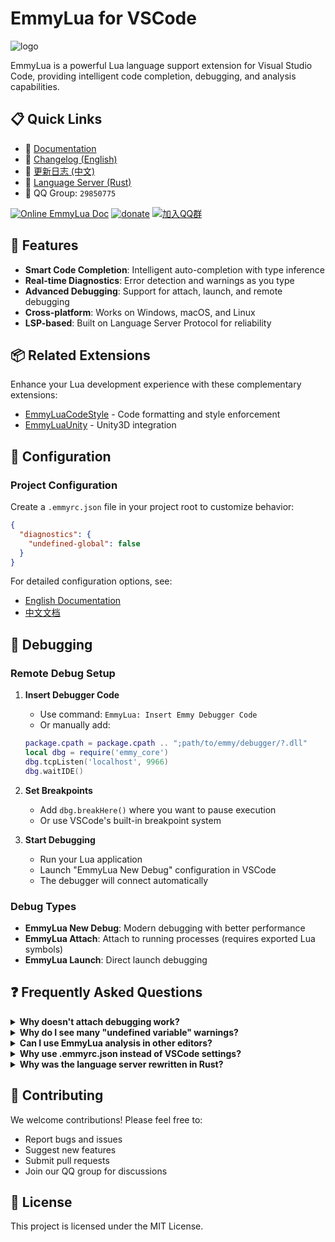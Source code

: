 # EmmyLua for VSCode

![logo](/res/logo.png)

EmmyLua is a powerful Lua language support extension for Visual Studio Code, providing intelligent code completion, debugging, and analysis capabilities.

## 📋 Quick Links

- 📖 [Documentation](https://github.com/EmmyLuaLs/emmylua-analyzer-rust/blob/main/docs/config/emmyrc_json_EN.md)
- 📝 [Changelog (English)](CHANGELOG.md)
- 📝 [更新日志 (中文)](CHANGELOG_CN.md)
- 🔧 [Language Server (Rust)](https://github.com/CppCXY/emmylua-analyzer-rust)
- 💬 QQ Group: `29850775`

[![Online EmmyLua Doc](https://img.shields.io/badge/emmy-doc-46BC99.svg?style=flat-square)](https://emmylua.github.io)
[![donate](https://img.shields.io/badge/donate-emmy-FF69B4.svg?style=flat-square)](https://emmylua.github.io/donate.html)
[![加入QQ群](https://img.shields.io/badge/chat-QQ群-46BC99.svg?style=flat-square)](//shang.qq.com/wpa/qunwpa?idkey=f1acce081c45fbb5670ed5f880f7578df7a8b84caa5d2acec230ac957f0c1716)

## 🚀 Features

- **Smart Code Completion**: Intelligent auto-completion with type inference
- **Real-time Diagnostics**: Error detection and warnings as you type
- **Advanced Debugging**: Support for attach, launch, and remote debugging
- **Cross-platform**: Works on Windows, macOS, and Linux
- **LSP-based**: Built on Language Server Protocol for reliability

## 📦 Related Extensions

Enhance your Lua development experience with these complementary extensions:

- [EmmyLuaCodeStyle](https://marketplace.visualstudio.com/items?itemName=CppCXY.emmylua-codestyle) - Code formatting and style enforcement
- [EmmyLuaUnity](https://marketplace.visualstudio.com/items?itemName=CppCXY.emmylua-unity) - Unity3D integration

## 🔧 Configuration

### Project Configuration

Create a `.emmyrc.json` file in your project root to customize behavior:

```json
{
  "diagnostics": {
    "undefined-global": false
  }
}
```

For detailed configuration options, see:
- [English Documentation](https://github.com/CppCXY/emmylua-analyzer-rust/blob/main/docs/config/emmyrc_json_EN.md)
- [中文文档](https://github.com/CppCXY/emmylua-analyzer-rust/blob/main/docs/config/emmyrc_json_CN.md)

## 🐛 Debugging

### Remote Debug Setup

1. **Insert Debugger Code**
   - Use command: `EmmyLua: Insert Emmy Debugger Code`
   - Or manually add:
   ```lua
   package.cpath = package.cpath .. ";path/to/emmy/debugger/?.dll"
   local dbg = require('emmy_core')
   dbg.tcpListen('localhost', 9966)
   dbg.waitIDE()
   ```

2. **Set Breakpoints**
   - Add `dbg.breakHere()` where you want to pause execution
   - Or use VSCode's built-in breakpoint system

3. **Start Debugging**
   - Run your Lua application
   - Launch "EmmyLua New Debug" configuration in VSCode
   - The debugger will connect automatically

### Debug Types

- **EmmyLua New Debug**: Modern debugging with better performance
- **EmmyLua Attach**: Attach to running processes (requires exported Lua symbols)
- **EmmyLua Launch**: Direct launch debugging

## ❓ Frequently Asked Questions

<details>
<summary><strong>Why doesn't attach debugging work?</strong></summary>

**English**: The debugger needs access to Lua symbols from the target process. Ensure your executable exports Lua symbols.

**中文**: 调试器需要获取进程中的 Lua 符号，因此需要进程导出 Lua 符号。
</details>

<details>
<summary><strong>Why do I see many "undefined variable" warnings?</strong></summary>

**English**: Create `.emmyrc.json` in your project root and disable the `undefined-global` diagnostic:
```json
{
  "diagnostics": {
    "disable" : [
      "undefined-global"
    ]
  }
}
```

**中文**: 在项目根目录创建 `.emmyrc.json` 文件并禁用 `undefined-global` 诊断。
</details>

<details>
<summary><strong>Can I use EmmyLua analysis in other editors?</strong></summary>

**English**: Yes! EmmyLua uses a standard Language Server Protocol implementation. Any LSP-compatible editor can use it.

**中文**: 可以！EmmyLua 基于标准的语言服务器协议，任何支持 LSP 的编辑器都可以使用。
</details>

<details>
<summary><strong>Why use .emmyrc.json instead of VSCode settings?</strong></summary>

**English**: Project-specific configuration files work across different editors and platforms without requiring IDE-specific setup.

**中文**: 项目配置文件可以跨平台和编辑器使用，无需在每个 IDE 中重复配置。
</details>

<details>
<summary><strong>Why was the language server rewritten in Rust?</strong></summary>

**English**: The Rust implementation provides better performance, memory safety, and cross-platform compatibility compared to the previous .NET and Java versions.

**中文**: Rust 实现提供了更好的性能、内存安全性和跨平台兼容性。（因为我想试试 rust 😄）
</details>

## 🤝 Contributing

We welcome contributions! Please feel free to:
- Report bugs and issues
- Suggest new features
- Submit pull requests
- Join our QQ group for discussions

## 📄 License

This project is licensed under the MIT License.
